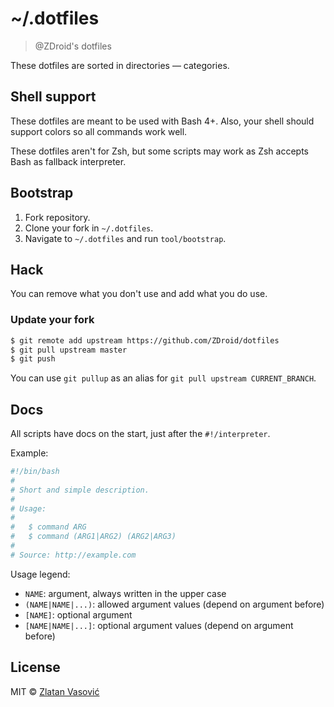 # ~/.dotfiles

> @ZDroid's dotfiles

These dotfiles are sorted in directories &mdash; categories.

## Shell support

These dotfiles are meant to be used with Bash 4+. Also, your shell should
support colors so all commands work well.

These dotfiles aren't for Zsh, but some scripts may work as Zsh accepts Bash
as fallback interpreter.

## Bootstrap

1. Fork repository.
2. Clone your fork in `~/.dotfiles`.
3. Navigate to `~/.dotfiles` and run `tool/bootstrap`.

## Hack

You can remove what you don't use and add what you do use.

### Update your fork

```bash
$ git remote add upstream https://github.com/ZDroid/dotfiles
$ git pull upstream master
$ git push
```

You can use `git pullup` as an alias for `git pull upstream CURRENT_BRANCH`.

## Docs

All scripts have docs on the start, just after the `#!/interpreter`.

Example:

```bash
#!/bin/bash
#
# Short and simple description.
#
# Usage:
#
#   $ command ARG
#   $ command (ARG1|ARG2) (ARG2|ARG3)
#
# Source: http://example.com
```

Usage legend:

- `NAME`: argument, always written in the upper case
- `(NAME|NAME|...)`: allowed argument values (depend on argument before)
- `[NAME]`: optional argument
- `[NAME|NAME|...]`: optional argument values (depend on argument before)

## License

MIT &copy; [Zlatan Vasović](https://github.com/ZDroid)
